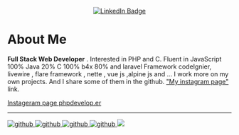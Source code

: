 <p align="center">
<a href="https://www.linkedin.com/in/sajjad-eftekhari"><img src="https://img.shields.io/badge/LinkedIn-blue?style=for-the-badge&logo=linkedin&logoColor=white" alt="LinkedIn Badge"></a>
</p>
<p align="center">
</p>
<div>
  <h1> About Me </h1>
  <p> <b>Full Stack Web Developer</b> . Interested in PHP and C. Fluent in JavaScript 100% Java 20% C 100% b4x 80% and laravel Framework codeIgnier, livewire , flare framework , nette , vue js ,alpine js and ...
   I work more on my own projects. And I share some of them in the github.
  <a target="_blank" href="https://www.instagram.com/phpdevelop.er/">"My instagram page"</a> link.</p>

</div>

<a class="ml-25" href="https://www.instagram.com/phpdevelop.er/" target="_blank"><span class="float-md-right ">Instageram page phpdevelop.er  </span></a><hr>
<a target="_blank" href="https://github.com/sajjadef98">
![github](https://img.shields.io/badge/Sajjadef98-000000?style=for-the-badge&logo=GitHub&logoColor=white)</a><a target="_blank" href="https://sajjadef.ir/">
![github](https://img.shields.io/badge/Sajjadef.ir-000000?style=for-the-badge&logo=Php&logoColor=blue)</a><a target="_blank" href="https://www.linkedin.com/in/sajjad-eftekhari">
![github](https://img.shields.io/badge/sajjad_eftekhari-000000?style=for-the-badge&logo=LinkedIn&logoColor=blue)</a><a target="_blank" href="https://www.instagram.com/phpdevelop.er/">
![github](https://img.shields.io/badge/phpdevelop.er-000000?style=for-the-badge&logo=instagram&logoColor=red) </a>
![](https://komarev.com/ghpvc/?username=sajjadef98&label=PROFILE+VIEWS)
